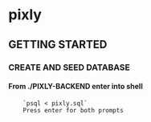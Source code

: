 # pixly

## GETTING STARTED

### CREATE AND SEED DATABASE

#### From ./PIXLY-BACKEND enter into shell

        `psql < pixly.sql`
        Press enter for both prompts
